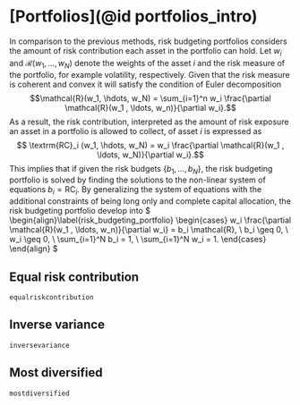 # [Portfolios](@id portfolios_intro)
In comparison to the previous methods, risk budgeting portfolios considers the amount of risk contribution each asset in the portfolio can hold.  Let $w_i$ and $\mathcal{R}(w_1, \hdots, w_N)$ denote the weights of the asset $i$ and the risk measure of the portfolio, for example volatility, respectively. Given that the risk measure is coherent and convex it will satisfy the condition of Euler decomposition
$$\mathcal{R}(w_1, \hdots, w_N) = \sum_{i=1}^n w_i \frac{\partial \mathcal{R}(w_1 , \ldots, w_n)}{\partial w_i}.$$
As a result, the risk contribution, interpreted as the amount of risk exposure an asset in a portfolio is allowed to collect, of asset $i$ is expressed as
$$    \textrm{RC}_i (w_1, \hdots, w_N) = w_i \frac{\partial \mathcal{R}(w_1 , \ldots, w_N)}{\partial w_i}.$$
This implies that if given the risk budgets $\{b_1, \ldots, b_N\}$, the risk budgeting portfolio is solved by finding the solutions to the non-linear system of equations $b_i = \textrm{RC}_i$. By generalizing the system of equations with the additional constraints of being long only and complete capital allocation, the risk budgeting portfolio develop into
$
\begin{align}\label{risk_budgeting_portfolio}
    \begin{cases}
    w_i \frac{\partial \mathcal{R}(w_1 , \ldots, w_n)}{\partial w_i} = b_i \mathcal{R}, \\
    b_i \geq 0, \\
    w_i \geq 0, \\
    \sum_{i=1}^N b_i = 1, \\
    \sum_{i=1}^N w_i = 1.
    \end{cases}
 \end{align}
$


## Equal risk contribution
```@docs
equalriskcontribution
```

## Inverse variance
```@docs
inversevariance
```


## Most diversified

```@docs
mostdiversified
```
